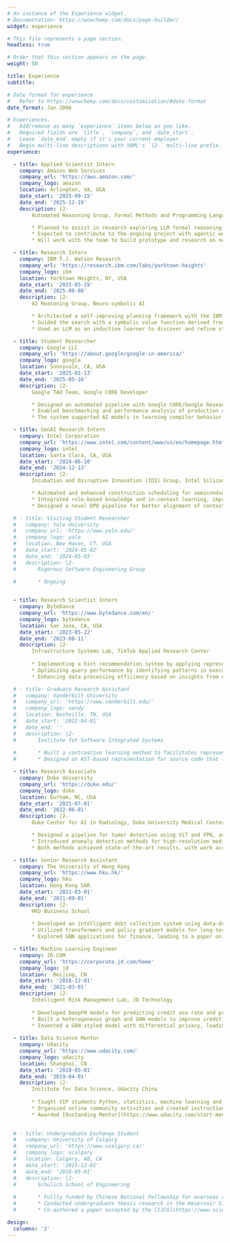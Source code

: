 ```yaml
---
# An instance of the Experience widget.
# Documentation: https://wowchemy.com/docs/page-builder/
widget: experience

# This file represents a page section.
headless: true

# Order that this section appears on the page.
weight: 50

title: Experience
subtitle:

# Date format for experience
#   Refer to https://wowchemy.com/docs/customization/#date-format
date_format: Jan 2006

# Experiences.
#   Add/remove as many `experience` items below as you like.
#   Required fields are `title`, `company`, and `date_start`.
#   Leave `date_end` empty if it's your current employer.
#   Begin multi-line descriptions with YAML's `|2-` multi-line prefix.
experience:

  - title: Applied Scientist Intern
    company: Amazon Web Services
    company_url: 'https://aws.amazon.com/'
    company_logo: amazon
    location: Arlington, VA, USA
    date_start: '2025-09-15'
    date_end: '2025-12-19'
    description: |2-
        Automated Reasoning Group, Formal Methods and Programming Languages

        * Planned to assist in research exploring LLM formal reasoning projects.
        * Expected to contribute to the ongoing project with agentic workflow for system tasks.
        * Will work with the team to build prototype and research on new topics.

  - title: Research Intern
    company: IBM T.J. Watson Research
    company_url: 'https://research.ibm.com/labs/yorktown-heights'
    company_logo: ibm
    location: Yorktown Heights, NY, USA
    date_start: '2025-05-19'
    date_end: '2025-08-08'
    description: |2-
        AI Reasoning Group, Neuro-symbolic AI

        * Architected a self-improving planning framework with the IBM Watson AI pillar that utilized a parallelized Monte Carlo Tree Search.
        * Guided the search with a symbolic value function derived from a dynamically learned rule base.
        * Used an LLM as an inductive learner to discover and refine strategic heuristics from successful plans, enabling efficient reasoning on complex agentic tasks.

  - title: Student Researcher
    company: Google LLC
    company_url: 'https://about.google/google-in-america/'
    company_logo: google
    location: Sunnyvale, CA, USA
    date_start: '2025-01-13'
    date_end: '2025-05-16'
    description: |2-
        Google TAO Team, Google CORE Developer

        * Designed an automated pipeline with Google CORE/Google Research that uses LLMs to generate C++ code that simulates LLVM IR profiles.
        * Enabled benchmarking and performance analysis of production code through the automated pipeline.
        * The system supported AI models in learning compiler behavior and optimization strategies across diverse hardware platforms, with safeguards to preserve IP integrity.

  - title: GenAI Research Intern
    company: Intel Corporation
    company_url: 'https://www.intel.com/content/www/us/en/homepage.html'
    company_logo: intel
    location: Santa Clara, CA, USA
    date_start: '2024-06-10'
    date_end: '2024-12-13'
    description: |2-
        Incubation and Disruptive Innovation (IDI) Group, Intel Silicon Valley

        * Automated and enhanced construction scheduling for semiconductor projects using LLM-based systems.
        * Integrated rule-based knowledge and in-context learning, improving efficiency by 2.8x compared to GPT-4o.
        * Designed a novel DPO pipeline for better alignment of context and preference in construction automation.

  # - title: Visiting Student Researcher
  #   company: Yale University
  #   company_url: 'https://www.yale.edu/'
  #   company_logo: yale
  #   location: New Haven, CT, USA
  #   date_start: '2024-05-02'
  #   date_end: '2024-05-03'
  #   description: |2-
  #       Rigorous Software Engineering Group
        
  #       * Ongoing


  - title: Research Scientist Intern
    company: ByteDance
    company_url: 'https://www.bytedance.com/en/'
    company_logo: bytedance
    location: San Jose, CA, USA
    date_start: '2023-05-22'
    date_end: '2023-08-11'
    description: |2-
        Infrastructure Systems Lab, TikTok Applied Research Center
        
        * Implementing a hint recommendation system by applying representation learning on SQL execution trees.
        * Optimizing query performance by identifying patterns in execution trees and reranking SQL hints.
        * Enhancing data processing efficiency based on insights from execution tree representation.

  # - title: Graduate Research Assistant
  #   company: Vanderbilt University
  #   company_url: 'https://www.vanderbilt.edu/'
  #   company_logo: vandy
  #   location: Nashville, TN, USA
  #   date_start: '2022-04-01'
  #   date_end: ''
  #   description: |2-
  #       Institute fot Software Integrated Systems
        
  #       * Built a contrastive learning method to facilitates representation learning of binary code visualized by distribution analysis, and improves the performance on all three downstream tasks of software engineering and security by 5.45% on average compared to state-of-the-art large-scale language representation models (under reivew by [ISSTA](https://conf.researchr.org/home/issta-2023)).
  #       * Designed an AST-based representation for source code that leverages program structure and semantics to improve state-of-the-art code clone detection. Our experimental results show that the model improves state-of-the-art neural clone detection approaches by up to 6.6% in F-1 score (accepted by [ICSE](https://conf.researchr.org/home/icse-2023) workshop).

  - title: Research Associate
    company: Duke University
    company_url: 'https://duke.edu/'
    company_logo: duke
    location: Durham, NC, USA
    date_start: '2021-07-01'
    date_end: '2022-06-01'
    description: |2-
        Duke Center for AI in Radiology, Duke University Medical Center

        * Designed a pipeline for tumor detection using ViT and FPN, achieving a 13.1% improvement in AP50.
        * Introduced anomaly detection methods for high-resolution medical images with domain generalization.
        * Both methods achieved state-of-the-art results, with work accepted by [MICCAIW'22](https://link.springer.com/chapter/10.1007/978-3-031-17979-2_5) and [IEEE-TMI](https://ieeexplore.ieee.org/abstract/document/10247020/).

  - title: Senior Research Assistant
    company: The University of Hong Kong
    company_url: 'https://www.hku.hk/'
    company_logo: hku
    location: Hong Kong SAR
    date_start: '2021-03-01'
    date_end: '2021-09-01'
    description: |2-
        HKU Business School
        
        * Developed an intelligent debt collection system using data-driven deep reinforcement learning.
        * Utilized transformers and policy gradient models for long-term decision making.
        * Explored GNN applications for finance, leading to a paper on code clone detection accepted by [ICSEW'23](https://arxiv.org/abs/2208.08067).

  - title: Machine Learning Engineer
    company: JD.COM
    company_url: 'https://corporate.jd.com/home'
    company_logo: jd
    location:  Beijing, CN
    date_start: '2018-12-01'
    date_end: '2021-03-01'
    description: |2-
        Intelligent Risk Management Lab, JD Technology
        
        * Developed DeepFM models for predicting credit use rate and profit, achieving a 21.4% increase.
        * Built a heterogeneous graph and GNN models to improve credit score classification by 5%.
        * Invented a GAN-styled model with differential privacy, leading to 10 CN patents, and awarded in the [JD Discovery Cup Patent Competition](https://blog.csdn.net/JDDTechTalk/article/details/109615799) (Top 0.1%).
    
  - title: Data Science Mentor
    company: Udacity
    company_url: 'https://www.udacity.com/'
    company_logo: udacity
    location: Shanghai, CN
    date_start: '2018-05-01'
    date_end: '2019-04-01'
    description: |2-
        Institute for Data Science, Udacity China
        
        * Taught VIP students Python, statistics, machine learning and data mining
        * Organized online community activities and created instructional materials
        * Awarded [Oustanding Mentor](https://www.udacity.com/start-mentoring) of Udacity China (Top 1%)
    

  # - title: Undergraduate Exchange Student
  #   company: University of Calgary
  #   company_url: 'https://www.ucalgary.ca/'
  #   company_logo: ucalgary
  #   location: Calgary, AB, CA
  #   date_start: '2015-12-01'
  #   date_end: '2016-05-01'
  #   description: |2-
  #       Schulich School of Engineering
        
  #       * Fullly funded by Chinese National Fellowship for overseas research
  #       * Conducted undergraduate thesis research in the Reservoir Simulation Group under Professor Keliu Wu.
  #       * Co-authored a paper accepted by the [IJCG](https://www.sciencedirect.com/science/article/abs/pii/S0166516217300435).

design:
  columns: '2'
---
```


